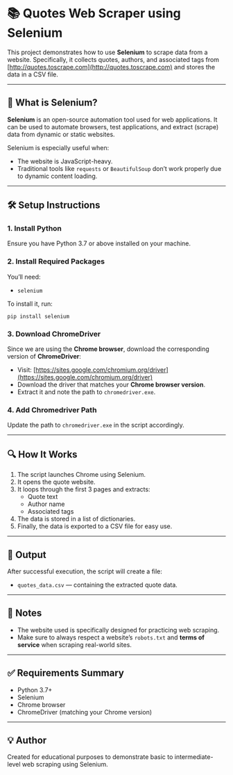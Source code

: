 # 📚 Quotes Web Scraper using Selenium

This project demonstrates how to use **Selenium** to scrape data from a website. Specifically, it collects quotes, authors, and associated tags from [http://quotes.toscrape.com](http://quotes.toscrape.com) and stores the data in a CSV file.

---

## 🧠 What is Selenium?

**Selenium** is an open-source automation tool used for web applications. It can be used to automate browsers, test applications, and extract (scrape) data from dynamic or static websites.

Selenium is especially useful when:
- The website is JavaScript-heavy.
- Traditional tools like `requests` or `BeautifulSoup` don’t work properly due to dynamic content loading.

---

## 🛠️ Setup Instructions

### 1. Install Python
Ensure you have Python 3.7 or above installed on your machine.

### 2. Install Required Packages
You’ll need:
- `selenium`

To install it, run:

`pip install selenium`

   
### 3. Download ChromeDriver
Since we are using the **Chrome browser**, download the corresponding version of **ChromeDriver**:

- Visit: [https://sites.google.com/chromium.org/driver](https://sites.google.com/chromium.org/driver)
- Download the driver that matches your **Chrome browser version**.
- Extract it and note the path to `chromedriver.exe`.

### 4. Add Chromedriver Path
Update the path to `chromedriver.exe` in the script accordingly.

---

## 🔍 How It Works

1. The script launches Chrome using Selenium.
2. It opens the quote website.
3. It loops through the first 3 pages and extracts:
   - Quote text
   - Author name
   - Associated tags
4. The data is stored in a list of dictionaries.
5. Finally, the data is exported to a CSV file for easy use.

---

## 📁 Output

After successful execution, the script will create a file:
- `quotes_data.csv` — containing the extracted quote data.

---

## 📌 Notes

- The website used is specifically designed for practicing web scraping.
- Make sure to always respect a website’s `robots.txt` and **terms of service** when scraping real-world sites.

---

## ✅ Requirements Summary

- Python 3.7+
- Selenium
- Chrome browser
- ChromeDriver (matching your Chrome version)

---

## 💡 Author

Created for educational purposes to demonstrate basic to intermediate-level web scraping using Selenium.

